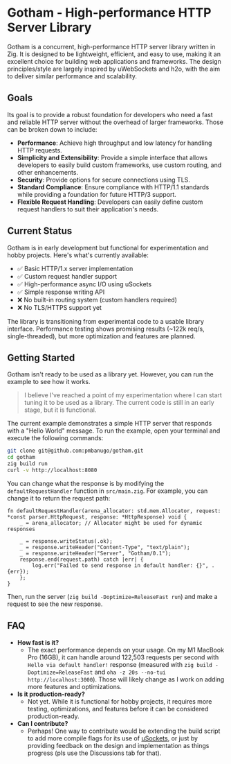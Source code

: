# Gotham - High-performance HTTP Server Library

Gotham is a concurrent, high-performance HTTP server library written in Zig. It is designed to be lightweight, efficient, and easy to use, making it an excellent choice for building web applications and frameworks. The design principles/style are largely inspired by uWebSockets and h2o, with the aim to deliver similar performance and scalability.

## Goals

Its goal is to provide a robust foundation for developers who need a fast and reliable HTTP server without the overhead of larger frameworks. Those can be broken down to include:

- **Performance**: Achieve high throughput and low latency for handling HTTP requests.
- **Simplicity and Extensibility**: Provide a simple interface that allows developers to easily build custom frameworks, use custom routing, and other enhancements.
- **Security**: Provide options for secure connections using TLS.
- **Standard Compliance**: Ensure compliance with HTTP/1.1 standards while providing a foundation for future HTTP/3 support.
- **Flexible Request Handling**: Developers can easily define custom request handlers to suit their application's needs.

## Current Status

Gotham is in early development but functional for experimentation and hobby projects. Here's what's currently available:

- ✅ Basic HTTP/1.x server implementation
- ✅ Custom request handler support
- ✅ High-performance async I/O using uSockets
- ✅ Simple response writing API
- ❌ No built-in routing system (custom handlers required)
- ❌ No TLS/HTTPS support yet

The library is transitioning from experimental code to a usable library interface. Performance testing shows promising results (~122k req/s, single-threaded), but more optimization and features are planned.

## Getting Started

Gotham isn't ready to be used as a library yet. However, you can run the example to see how it works.

> I believe I've reached a point of my experimentation where I can start tuning it to be used as a library. The current code is still in an early stage, but it is functional.

The current example demonstrates a simple HTTP server that responds with a "Hello World" message. To run the example, open your terminal and execute the following commands:

```bash
git clone git@github.com:pmbanugo/gotham.git
cd gotham
zig build run
curl -v http://localhost:8080
```

You can change what the response is by modifying the `defaultRequestHandler` function in `src/main.zig`. For example, you can change it to return the request path:

```zig
fn defaultRequestHandler(arena_allocator: std.mem.Allocator, request: *const parser.HttpRequest, response: *HttpResponse) void {
    _ = arena_allocator; // Allocator might be used for dynamic responses

    _ = response.writeStatus(.ok);
    _ = response.writeHeader("Content-Type", "text/plain");
    _ = response.writeHeader("Server", "Gotham/0.1");
    response.end(request.path) catch |err| {
        log.err("Failed to send response in default handler: {}", .{err});
    };
}
```

Then, run the server (`zig build -Doptimize=ReleaseFast run`) and make a request to see the new response.

## FAQ

- **How fast is it?**
  - The exact performance depends on your usage. On my M1 MacBook Pro (16GB), it can handle around 122,503 requests per second with `Hello via default handler!` response (measured with `zig build -Doptimize=ReleaseFast` and `oha -z 20s --no-tui http://localhost:3000`). Those will likely change as I work on adding more features and optimizations.
- **Is it production-ready?**
  - Not yet. While it is functional for hobby projects, it requires more testing, optimizations, and features before it can be considered production-ready.
- **Can I contribute?**
  - Perhaps! One way to contribute would be extending the build script to add more compile flags for its use of [uSockets](https://github.com/pmbanugo/uSockets.zig), or just by providing feedback on the design and implementation as things progress (pls use the Discussions tab for that).
